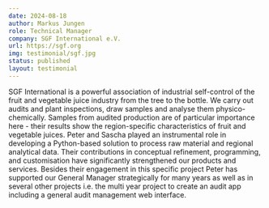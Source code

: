 ```yaml
---
date: 2024-08-18
author: Markus Jungen
role: Technical Manager
company: SGF International e.V.
url: https://sgf.org
img: testimonial/sgf.jpg
status: published
layout: testimonial
---
```


SGF International is a powerful association of industrial self-control of the fruit and vegetable juice industry from the tree to the bottle. We carry out audits and plant inspections, draw samples and analyse them physico-chemically. Samples from audited production are of particular importance here - their results show the region-specific characteristics of fruit and vegetable juices.
Peter and Sascha played an instrumental role in developing a Python-based solution to process raw material and regional analytical data. Their contributions in conceptual refinement, programming, and customisation have significantly strengthened our products and services.
Besides their engagement in this specific project Peter has supported our General Manager strategically for many years as well as in several other projects i.e. the multi year project to create an audit app including a general audit management web interface.

